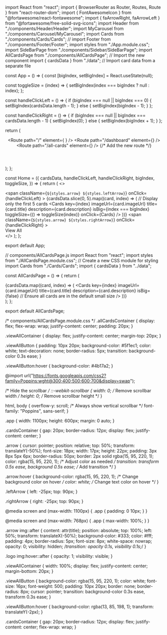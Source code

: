 import React from "react";
import { BrowserRouter as Router, Routes, Route } from "react-router-dom";
import { FontAwesomeIcon } from "@fortawesome/react-fontawesome";
import { faArrowRight, faArrowLeft } from "@fortawesome/free-solid-svg-icons";
import Header from "./components/Header/Header";
import MyCarousel from "./components/Carousel/MyCarousel";
import Cards from "./components/Cards/Cards";
// import Footer from "./components/Footer/Footer";
import styles from "./App.module.css";
import SideBarPage from "./components/Sidebar/SideBarPage";
import AllCardsPage from "./components/AllCardsPage"; // Import the new component
import { cardsData } from "./data"; // Import card data from a separate file

const App = () => {
  const [bigIndex, setBigIndex] = React.useState(null);

  const toggleSize = (index) => {
    setBigIndex(index === bigIndex ? null : index);
  };

  const handleClickLeft = () => {
    if (bigIndex === null || bigIndex === 0) {
      setBigIndex(cardsData.length - 1);
    } else {
      setBigIndex(bigIndex - 1);
    }
  };

  const handleClickRight = () => {
    if (bigIndex === null || bigIndex === cardsData.length - 1) {
      setBigIndex(0);
    } else {
      setBigIndex(bigIndex + 1);
    }
  };

  return (
    <Router>
      <div className={styles.app}>
        <Header />
        <Routes>
          <Route
            path="/"
            element={
              <Home
                cardsData={cardsData}
                handleClickLeft={handleClickLeft}
                handleClickRight={handleClickRight}
                bigIndex={bigIndex}
                toggleSize={toggleSize}
              />
            }
          />
          <Route path="/dashboard" element={<SideBarPage />} />
          <Route path="/all-cards" element={<AllCardsPage />} /> {/* Add the new route */}
        </Routes>
      </div>
    </Router>
  );
};

const Home = ({
  cardsData,
  handleClickLeft,
  handleClickRight,
  bigIndex,
  toggleSize,
}) => {
  return (
    <>
      <MyCarousel />
      <div className={styles.cardsContainer}>
        <span
          className={`${styles.arrow} ${styles.leftArrow}`}
          onClick={handleClickLeft}
        >
          <FontAwesomeIcon icon={faArrowLeft} title="Previous"/>
        </span>
        {cardsData.slice(0, 5).map((card, index) => (  // Display only the first 5 cards
          <Cards
            key={index}
            imageUrl={card.imageUrl}
            title={card.title}
            description={card.description}
            isBig={index === bigIndex}
            toggleSize={() => toggleSize(index)}
            onClick={Cards}
          />
        ))}
        <span
          className={`${styles.arrow} ${styles.rightArrow}`}
          onClick={handleClickRight}
        >
          <FontAwesomeIcon icon={faArrowRight} title="Next"/>
        </span>
      </div>
      <div className={styles.viewAllContainer}>
        <Link to="/all-cards" className={styles.viewAllButton}>
          View All
        </Link>
      </div>
    </>
  );
};

export default App;



// components/AllCardsPage.js
import React from "react";
import styles from "./AllCardsPage.module.css"; // Create a new CSS module for styling
import Cards from "./Cards/Cards";
import { cardsData } from "../data";

const AllCardsPage = () => {
  return (
    <div className={styles.allCardsContainer}>
      {cardsData.map((card, index) => (
        <Cards
          key={index}
          imageUrl={card.imageUrl}
          title={card.title}
          description={card.description}
          isBig={false} // Ensure all cards are in the default small size
        />
      ))}
    </div>
  );
};

export default AllCardsPage;


/* components/AllCardsPage.module.css */
.allCardsContainer {
  display: flex;
  flex-wrap: wrap;
  justify-content: center;
  padding: 20px;
}

.viewAllContainer {
  display: flex;
  justify-content: center;
  margin-top: 20px;
}

.viewAllButton {
  padding: 10px 20px;
  background-color: #5f1ec1;
  color: white;
  text-decoration: none;
  border-radius: 5px;
  transition: background-color 0.3s ease;
}

.viewAllButton:hover {
  background-color: #4b17a2;
}









@import url("https://fonts.googleapis.com/css2?family=Poppins:wght@300;400;500;600;700&display=swap");

/* Hide the scrollbar */
::-webkit-scrollbar {
  width: 0; /* Remove scrollbar width */
  height: 0; /* Remove scrollbar height */
}

html,
body {
  overflow-y: scroll; /* Always show vertical scrollbar */
  font-family: "Poppins", sans-serif;
}

.app {
  width: 1100px;
  height: 600px;
  margin: 0 auto;
}

.cardsContainer {
  gap: 20px;
  border-radius: 12px;
  display: flex;
  justify-content: center;
}

.arrow {
  cursor: pointer;
  position: relative;
  top: 50%;
  transform: translateY(-50%);
  font-size: 18px;
  width: 17px;
    height: 22px;
    padding: 3px 8px 5px 6px;
  border-radius: 50px;
  border: 2px solid rgba(15, 95, 220, 1);
  color: rgba(15, 95, 220, 1); /* Adjust color as needed */
  transition: transform 0.5s ease, background 0.5s ease; /* Add transition */
}

.arrow:hover {
  background-color: rgba(15, 95, 220, 1); /* Change background color on hover */
  color: white; /* Change text color on hover */
}

.leftArrow {
  left: -25px;
  top: 90px;
}

.rightArrow {
  right: -25px;
  top: 90px;
}

@media screen and (max-width: 1100px) {
  .app {
    padding: 0 10px;
  }
}

@media screen and (max-width: 768px) {
  .app {
    max-width: 100%;
  }
}


.arrow img::after {
  content: attr(title);
  position: absolute;
  top: 100%;
  left: 50%;
  transform: translateX(-50%);
  background-color: #333;
  color: #fff;
  padding: 4px;
  border-radius: 5px;
  font-size: 8px;
  white-space: nowrap;
  opacity: 0;
  visibility: hidden;
  /*transition: opacity 0.1s, visibility 0.1s;*/
}

.logo img:hover::after {
  opacity: 1;
  visibility: visible;
}





.viewAllContainer {
  width: 100%;
  display: flex;
  justify-content: center;
  margin-bottom: 20px;
}

.viewAllButton {
  background-color: rgba(15, 95, 220, 1);
  color: white;
  font-size: 16px;
  font-weight: 500;
  padding: 10px 20px;
  border: none;
  border-radius: 8px;
  cursor: pointer;
  transition: background-color 0.3s ease, transform 0.3s ease;
}

.viewAllButton:hover {
  background-color: rgba(13, 85, 198, 1);
  transform: translateY(-2px);
}

.cardsContainer {
  gap: 20px;
  border-radius: 12px;
  display: flex;
  justify-content: center;
  flex-wrap: wrap;
}
